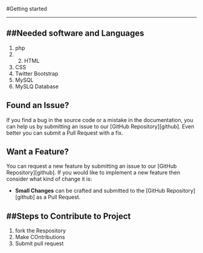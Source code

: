 #Getting started
_________________

##Needed software and Languages
----
1. php
2. 2. HTML
3. CSS
4. Twitter Bootstrap
5. MySQL
6. MySLQ Database

## <a name="issue"></a> Found an Issue?
If you find a bug in the source code or a mistake in the documentation, you can help us by
submitting an issue to our [GitHub Repository][github]. Even better you can submit a Pull Request
with a fix.

## <a name="feature"></a> Want a Feature?
You can request a new feature by submitting an issue to our [GitHub Repository][github].  If you
would like to implement a new feature then consider what kind of change it is:
* **Small Changes** can be crafted and submitted to the [GitHub Repository][github] as a Pull Request.


##Steps to Contribute to Project
----
1. fork the Respository
2. Make COntributions
3. Submit pull request
